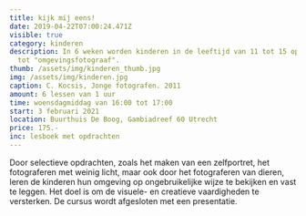 ```yaml
---
title: kijk mij eens!
date: 2019-04-22T07:00:24.471Z
visible: true
category: kinderen
description: In 6 weken worden kinderen in de leeftijd van 11 tot 15 opgeleid
  tot "omgevingsfotograaf".
thumb: /assets/img/kinderen_thumb.jpg
img: /assets/img/kinderen.jpg
caption: C. Kocsis, Jonge fotografen. 2011
amount: 6 lessen van 1 uur
time: woensdagmiddag van 16:00 tot 17:00
start: 3 februari 2021
location: Buurthuis De Boog, Gambiadreef 60 Utrecht
price: 175.-
inc: lesboek met opdrachten
---
```

Door selectieve opdrachten, zoals het maken van een zelfportret, het fotograferen met weinig licht, maar ook door het fotograferen van dieren, leren de kinderen hun omgeving op ongebruikelijke wijze te bekijken en vast te leggen. Het doel is om de visuele- en creatieve vaardigheden te versterken. De cursus wordt afgesloten met een presentatie.
